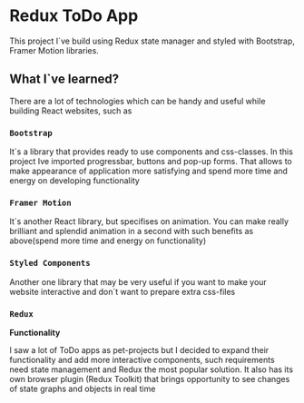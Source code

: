 # Redux ToDo App

This project I`ve build using Redux state manager and styled with Bootstrap, Framer Motion libraries. 

## What I`ve learned?

There are a lot of technologies which can be handy and useful while building React websites, such as

### `Bootstrap`

It`s a library that provides ready to use components and css-classes. In this project Ive imported progressbar, buttons and pop-up forms. That allows to make appearance of application more satisfying and spend more time and energy on developing functionality

### `Framer Motion`

It`s another React library, but specifises on animation. You can make really brilliant and splendid animation in a second with such benefits as above(spend more time and energy on functionality)

### `Styled Components`

Another one library that may be very useful if you want to make your website interactive and don`t want to prepare extra css-files

### `Redux`

**Functionality**

I saw a lot of ToDo apps as pet-projects but I decided to expand their functionality and add more interactive components, such requirements need state management and Redux the most popular solution. It also has its own browser plugin (Redux Toolkit) that brings opportunity to see changes of  state graphs and objects in real time
